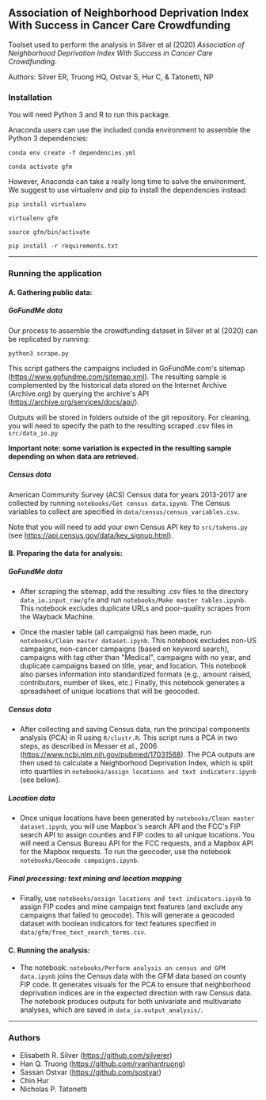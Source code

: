 ## Association of Neighborhood Deprivation Index With Success in Cancer Care Crowdfunding

Toolset used to perform the analysis in Silver et al (2020) *Association of Neighborhood Deprivation Index With Success in Cancer Care Crowdfunding*.

Authors: Silver ER, Truong HQ, Ostvar S, Hur C, & Tatonetti, NP

### Installation

You will need Python 3 and R to run this package.

Anaconda users can use the included conda environment to assemble the Python 3 dependencies:

```conda env create -f dependencies.yml```

```conda activate gfm```

However, Anaconda can take a really long time to solve the environment. We suggest to use virtualenv and pip to install the dependencies instead:

```pip install virtualenv```

```virtualenv gfm```

```source gfm/bin/activate```

```pip install -r requirements.txt```

---

### Running the application

#### A. Gathering public data:

##### GoFundMe data
Our process to assemble the crowdfunding dataset in Silver et al (2020) can be replicated by running:

```python3 scrape.py```

This script gathers the campaigns included in GoFundMe.com's sitemap (https://www.gofundme.com/sitemap.xml). The resulting sample is complemented by the historical data stored on the Internet Archive (Archive.org) by querying the archive's API (https://archive.org/services/docs/api/).

Outputs will be stored in folders outside of the git repository. For cleaning, you will need to specify the path to the resulting scraped .csv files in ```src/data_io.py```

**Important note: some variation is expected in the resulting sample depending on when data are retrieved.**

##### Census data
American Community Survey (ACS) Census data for years 2013-2017 are collected by running ```notebooks/Get census data.ipynb```. The Census variables to collect are specified in ```data/census/census_variables.csv```.

Note that you will need to add your own Census API key to ```src/tokens.py``` (see https://api.census.gov/data/key_signup.html).


#### B. Preparing the data for analysis:

##### GoFundMe data

  * After scraping the sitemap, add the resulting .csv files to the directory ```data_io.input_raw/gfm``` and run ```notebooks/Make master tables.ipynb```. This notebook excludes duplicate URLs and poor-quality scrapes from the Wayback Machine.

  * Once the master table (all campaigns) has been made, run ```notebooks/Clean master dataset.ipynb```. This notebook excludes non-US campaigns, non-cancer campaigns (based on keyword search), campaigns with tag other than "Medical", campaigns with no year, and duplicate campaigns based on title, year, and location. This notebook also parses information into standardized formats (e.g., amount raised, contributors, number of likes, etc.) Finally, this notebook generates a spreadsheet of unique locations that will be geocoded.

##### Census data
  * After collecting and saving Census data, run the principal components analysis (PCA) in R using ```R/clustr.R```. This script runs a PCA in two steps, as described in Messer et al., 2006 (https://www.ncbi.nlm.nih.gov/pubmed/17031568). The PCA outputs are then used to calculate a Neighborhood Deprivation Index, which is split into quartiles in ```notebooks/assign locations and text indicators.ipynb``` (see below).

##### Location data
  * Once unique locations have been generated by ```notebooks/Clean master dataset.ipynb```, you will use Mapbox's search API and the FCC's FIP search API to assign counties and FIP codes to all unique locations. You will need a Census Bureau API for the FCC requests, and a Mapbox API for the Mapbox requests. To run the geocoder, use the notebook ```notebooks/Geocode campaigns.ipynb```.

##### Final processing: text mining and location mapping
  * Finally, use ```notebooks/assign locations and text indicators.ipynb``` to assign FIP codes and mine campaign text features (and exclude any campaigns that failed to geocode). This will generate a geocoded dataset with boolean indicators for text features specified in ```data/gfm/free_text_search_terms.csv```.

#### C. Running the analysis:

  * The notebook: ```notebooks/Perform analysis on census and GFM data.ipynb``` joins the Census data with the GFM data based on county FIP code. It generates visuals for the PCA to ensure that neighborhood deprivation indices are in the expected direction with raw Census data. The notebook produces outputs for both univariate and multivariate analyses, which are saved in ```data_io.output_analysis/```.

---

### Authors

* Elisabeth R. Silver (https://github.com/silverer)
* Han Q. Truong (https://github.com/ryanhantruong)
* Sassan Ostvar (https://github.com/sostvar)
* Chin Hur
* Nicholas P. Tatonetti
